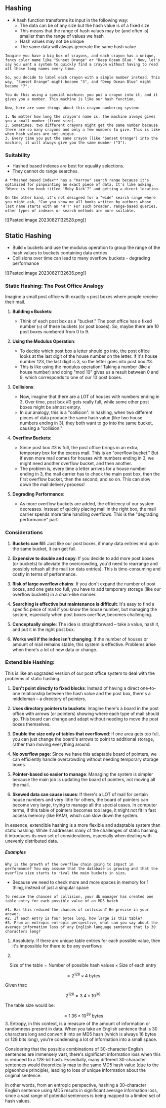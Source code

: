 ## Hashing
- A hash function transforms its input in the following way:
	- The data can be of any size but the hash value is of a fixed size
	- This means that the range of hash values may be (and often is) smaller than the range of values we hash
	- Hash values may not be unique
	- The same data will always generate the same hash value

```
Imagine you have a big box of crayons, and each crayon has a unique, fancy color name like "Sunset Orange" or "Deep Ocean Blue." Now, let's say you want a system to quickly find a crayon without having to read all those long names every time.

So, you decide to label each crayon with a simple number instead. This way, "Sunset Orange" might become "3", and "Deep Ocean Blue" might become "7". 

You do this using a special machine: you put a crayon into it, and it gives you a number. This machine is like our hash function.

Now, here are some things about this crayon-numbering system:

1. No matter how long the crayon's name is, the machine always gives you a small number (fixed size).
2. Sometimes, two different crayons might get the same number because there are so many crayons and only a few numbers to give. This is like when hash values are not unique.
3. Every time you put the same crayon (like "Sunset Orange") into the machine, it will always give you the same number ("3").
```

### Suitability
- Hashed based indexes are best for equality selections.
- They cannot do range searches.

```
A **hashed based index** has a "narrow" search range because it's optimized for pinpointing an exact piece of data. It's like asking, "Where is the book titled 'Moby Dick'?" and getting a direct location.

On the other hand, it's not designed for a "wide" search range where you might ask, "Can you show me all books written by authors whose last name starts with an 'H'?" For such broader, range-based queries, other types of indexes or search methods are more suitable.
```

![[Pasted image 20230821132528.png]]

## Static Hashing
- Build `n` buckets and use the modulus operation to group the range of the hash values to buckets containing data entries
- Collisions over time can lead to many overflow buckets - degrading performance

![[Pasted image 20230821132636.png]]
### Static Hashing: The Post Office Analogy

Imagine a small post office with exactly `n` post boxes where people receive their mail.

1. **Building `n` Buckets**:
   - Think of each post box as a "bucket." The post office has a fixed number (`n`) of these buckets (or post boxes). So, maybe there are 10 post boxes numbered from 0 to 9.

2. **Using the Modulus Operation**:
   - To decide which post box a letter should go into, the post office looks at the last digit of the house number on the letter. If it's house number 123, the last digit is 3, so the letter goes into post box #3. 
   - This is like using the modulus operation! Taking a number (like a house number) and doing "mod 10" gives us a result between 0 and 9, which corresponds to one of our 10 post boxes. 

3. **Collisions**:
   - Now, imagine that there are a LOT of houses with numbers ending in 3. Over time, post box #3 gets really full, while some other post boxes might be almost empty. 
   - In our analogy, this is a "collision". In hashing, when two different pieces of data produce the same hash value (like two house numbers ending in 3), they both want to go into the same bucket, causing a "collision."

4. **Overflow Buckets**:
   - Since post box #3 is full, the post office brings in an extra, temporary box for the excess mail. This is an "overflow bucket." But if even more mail comes for houses with numbers ending in 3, we might need another overflow bucket, and then another.
   - The problem is, every time a letter arrives for a house number ending in 3, the mail carrier has to check the main post box, then the first overflow bucket, then the second, and so on. This can slow down the mail delivery process!

5. **Degrading Performance**:
   - As more overflow buckets are added, the efficiency of our system decreases. Instead of quickly placing mail in the right box, the mail carrier spends more time handling overflows. This is the "degrading performance" part. 

### Considerations

1. **Buckets can fill**: Just like our post boxes, if many data entries end up in the same bucket, it can get full.
  
2. **Expensive to double and copy**: If you decide to add more post boxes (or buckets) to alleviate the overcrowding, you'd need to rearrange and possibly rehash all the mail (or data entries). This is time-consuming and costly in terms of performance.
  
3. **Risk of large overflow chains**: If you don't expand the number of post boxes, and one gets too full, you have to add temporary storage (like our overflow buckets) in a chain-like manner.
  
4. **Searching is effective but maintenance is difficult**: It's easy to find a specific piece of mail if you know the house number, but managing the system, especially when post boxes overflow, becomes challenging.
  
5. **Conceptually simple**: The idea is straightforward – take a value, hash it, and put it in the right post box.
  
6. **Works well if the index isn't changing**: If the number of houses or amount of mail remains stable, this system is effective. Problems arise when there's a lot of new data or change.

### Extendible Hashing:

This is like an upgraded version of our post office system to deal with the problems of static hashing.

1. **Don't point directly to fixed blocks**: Instead of having a direct one-to-one relationship between the hash value and the post box, there's a middleman – a directory of pointers.
  
2. **Uses directory pointers to buckets**: Imagine there's a board in the post office with arrows (or pointers) showing where each type of mail should go. This board can change and adapt without needing to move the post boxes themselves.
  
3. **Double the size only of tables that overflowed**: If one area gets too full, you can just change the board's arrows to point to additional storage, rather than moving everything around.
  
4. **No overflow page**: Since we have this adaptable board of pointers, we can efficiently handle overcrowding without needing temporary storage boxes.
  
5. **Pointer-based so easier to manage**: Managing the system is simpler because the main job is updating the board of pointers, not moving all the mail.
  
6. **Skewed data can cause issues**: If there's a LOT of mail for certain house numbers and very little for others, the board of pointers can become very large, trying to manage all the special cases. In computer terms, if this table of pointers becomes too large, it might not fit in fast access memory (like RAM), which can slow down the system.

In essence, extendible hashing is a more flexible and adaptable system than static hashing. While it addresses many of the challenges of static hashing, it introduces its own set of considerations, especially when dealing with unevenly distributed data.


##### Examples

```
Why is the growth of the overflow chain going to impact in performance? You may assume that the database is growing and that the overflow size starts to rival the main buckets in size.
```

- Because we need to check more and more spaces in memory for 1 thing, instead of just a singular space

```
To reduce the chances of collision, your db manager has created one table entry for each possible value of an MD5 hatch 

#1. Has this reduced the chances of collision? Be precise in your answer.
#2. If each entry is four bytes long, how large is this table?
#3. From an entropic entropic perspective, what can you say about the average information loss of any English language sentence that is 30 characters long?
```

1. Absolutely. If there are unique table entries for each possible value, then it's impossible for there to be any overflows

2. 
$$
\text{Size of the table} = \text{Number of possible hash values} \times \text{Size of each entry}
$$

$$
= 2^{128} \times 4 \text{ bytes}
$$

Given that:

$$
2^{128} \approx 3.4 \times 10^{38}
$$

The table size would be:

$$
\approx 1.36 \times 10^{39} \text{ bytes}
$$
3. 
Entropy, in this context, is a measure of the amount of information or randomness present in data. When you take an English sentence that is 30 characters long and convert it into an MD5 hash (which is always 16 bytes or 128 bits long), you're condensing a lot of information into a small space.

Considering that the possible combinations of 30-character English sentences are immensely vast, there's significant information loss when this is reduced to a 128-bit hash. Essentially, many different 30-character sentences would theoretically map to the same MD5 hash value (due to the pigeonhole principle), leading to loss of unique information about the original sentence.

In other words, from an entropic perspective, hashing a 30-character English sentence using MD5 results in significant average information loss, since a vast range of potential sentences is being mapped to a limited set of hash values.